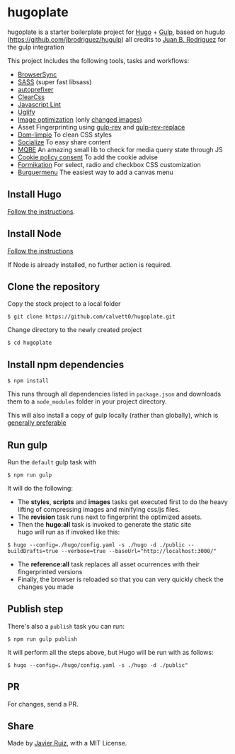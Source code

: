 hugoplate
======

hugoplate is a starter boilerplate project for [Hugo](http://gohugo.io) + [Gulp](http://gulpjs.com), based on hugulp (https://github.com/jbrodriguez/hugulp) all credits to
[Juan B. Rodriguez](http://jbrodriguez.io) for the gulp integration

This project Includes the following tools, tasks and workflows:

- [BrowserSync](http://www.browsersync.io/)
- [SASS](http://sass-lang.com/) (super fast libsass)
- [autoprefixer](https://github.com/sindresorhus/gulp-autoprefixer)
- [ClearCss](https://github.com/scniro/gulp-clean-css)
- [Javascript Lint](https://github.com/spalger/gulp-jshint)
- [Uglify](https://github.com/terinjokes/gulp-uglify)
- [Image optimization](https://github.com/sindresorhus/gulp-imagemin) (only [changed images](https://github.com/sindresorhus/gulp-changed))
- Asset Fingerprinting using [gulp-rev](https://github.com/sindresorhus/gulp-rev) and [gulp-rev-replace](https://github.com/jamesknelson/gulp-rev-replace)
- [Dom-limpio](https://github.com/carloscabo/dom-limpio) To clean CSS styles
- [Socialize](https://github.com/carloscabo/socialize) To easy share content
- [MQBE](https://github.com/carloscabo/MQBE) An amazing small lib to check for media query state through JS
- [Cookie policy consent](https://github.com/carloscabo/cookie-policy-consent) To add the cookie advise
- [Formikation](https://github.com/vortizhe/formikation) For select, radio and checkbox CSS customization
- [Burguermenu](https://github.com/vortizhe/burgermenu) The easiest way to add a canvas menu

## Install Hugo
[Follow the instructions](http://gohugo.io/#action).

## Install Node
[Follow the instructions](https://nodejs.org)

If Node is already installed, no further action is required.

## Clone the repository
Copy the stock project to a local folder

```
$ git clone https://github.com/calvett0/hugoplate.git
```

Change directory to the newly created project
```
$ cd hugoplate
```

## Install npm dependencies
```
$ npm install
```

This runs through all dependencies listed in `package.json` and downloads them to a `node_modules` folder in your project directory.

This will also install a copy of gulp locally (rather than globally), which is [generally preferable](http://jondavidjohn.com/keeping-it-local-with-npm-scripts/)

## Run gulp
Run the `default` gulp task with

```
$ npm run gulp
```

It will do the following:
- The **styles**, **scripts** and **images** tasks get executed first to do the heavy lifting of compressing images and minifying css/js files.
- The **revision** task runs next to fingerprint the optimized assets.
- Then the **hugo:all** task is invoked to generate the static site<br>
hugo will run as if invoked like this:
```
$ hugo --config=./hugo/config.yaml -s ./hugo -d ./public --buildDrafts=true --verbose=true --baseUrl="http://localhost:3000/"
```

- The **reference:all** task replaces all asset ocurrences with their fingerprinted versions
- Finally, the browser is reloaded so that you can very quickly check the changes you made

## Publish step
There's also a `publish` task you can run:

```
$ npm run gulp publish
```

It will perform all the steps above, but Hugo will be run with as follows:
```
$ hugo --config=./hugo/config.yaml -s ./hugo -d ./public"
```

## PR
For changes, send a PR.


## Share
Made by [Javier Ruiz](http://javierruiz.es), with a MIT License.
